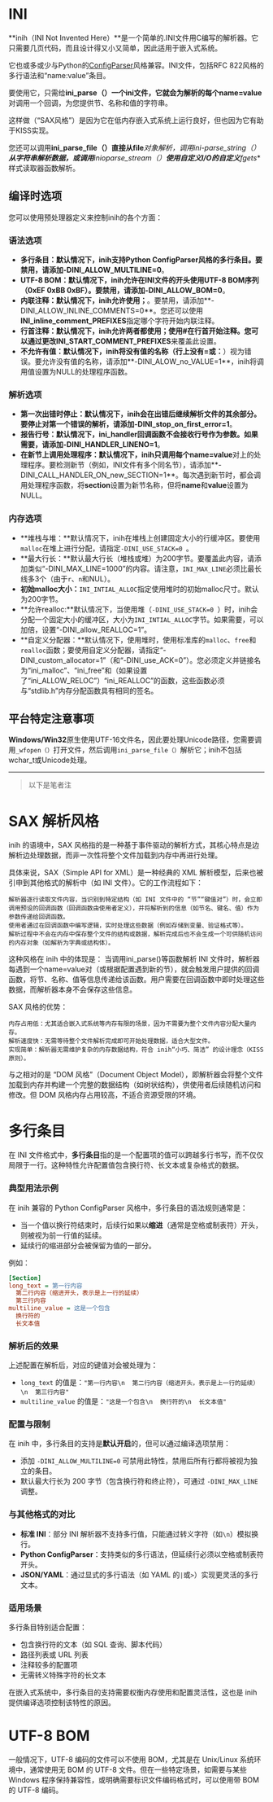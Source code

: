 # INI

**inih（INI Not Invented Here）**是一个简单的.INI文件用C编写的解析器。它只需要几页代码，而且设计得又小又简单，因此适用于嵌入式系统。

它也或多或少与Python的[ConfigParser](http://docs.python.org/library/configparser.html)风格兼容。INI文件，包括RFC 822风格的多行语法和“name:value”条目。

要使用它，只需给**ini_parse（）**一个ini文件，它就会为解析的每个**name=value**对调用一个回调，为您提供节、名称和值的字符串。

这样做（“SAX风格”）是因为它在低内存嵌入式系统上运行良好，但也因为它有助于KISS实现。

您还可以调用**ini_parse_file（）**直接从**file***对象解析，调用**ini-parse_string（）**从字符串解析数据，或调用**inioparse_stream（）**使用自定义I/O的自定义**fgets**样式读取器函数解析。


## 编译时选项

您可以使用预处理器定义来控制inih的各个方面：
### 语法选项 ###

* **多行条目：**默认情况下，inih支持Python ConfigParser风格的多行条目。要禁用，请添加**-DINI_ALLOW_MULTILINE=0**。
* **UTF-8 BOM：**默认情况下，inih允许在INI文件的开头使用UTF-8 BOM序列（**0xEF 0xBB 0xBF**）。要禁用，请添加**-DINI_ALLOW_BOM=0**。
* **内联注释：**默认情况下，inih允许使用**；**。要禁用，请添加**-DINI_ALLOW_INLINE_COMMENTS=0**。您还可以使用**INI_inline_comment_PREFIXES**指定哪个字符开始内联注释。
* **行首注释：**默认情况下，inih允许两者都使用**；**使用**#**在行首开始注释。您可以通过更改**INI_START_COMMENT_PREFIXES**来覆盖此设置。
* **不允许有值：**默认情况下，inih将没有值的名称（行上没有**=**或**：**）视为错误。要允许没有值的名称，请添加**-DINI_ALOW_no_VALUE=1**，inih将调用值设置为NULL的处理程序函数。

### 解析选项

* **第一次出错时停止：**默认情况下，inih会在出错后继续解析文件的其余部分。要停止对第一个错误的解析，请添加**-DINI_stop_on_first_error=1**。
* **报告行号：**默认情况下，**ini_handler**回调函数不会接收行号作为参数。如果需要，请添加**-DINI_HANDLER_LINENO=1**。
* **在新节上调用处理程序：**默认情况下，inih只调用每个**name=value**对上的处理程序。要检测新节（例如，INI文件有多个同名节），请添加**-DINI_CALL_HANDLER_ON_new_SECTION=1**。每次遇到新节时，都会调用处理程序函数，将**section**设置为新节名称，但将**name**和**value**设置为NULL。

### 内存选项

* **堆栈与堆：**默认情况下，inih在堆栈上创建固定大小的行缓冲区。要使用`malloc`在堆上进行分配，请指定`-DINI_USE_STACK=0 `。
* **最大行长：**默认最大行长（堆栈或堆）为200字节。要覆盖此内容，请添加类似“-DINI_MAX_LINE=1000”的内容。请注意，`INI_MAX_LINE`必须比最长线多3个（由于`r`、`n`和NUL）。
* **初始malloc大小：**`INI_INTIAL_ALLOC`指定使用堆时的初始malloc尺寸。默认为200字节。
* **允许realloc:**默认情况下，当使用堆（`-DINI_USE_STACK=0 `）时，inih会分配一个固定大小的缓冲区，大小为`INI_INTIAL_ALLOC`字节。如果需要，可以加倍，设置“-DINI_allow_REALLOC=1”。
* **自定义分配器：**默认情况下，使用堆时，使用标准库的`malloc`、`free`和`realloc`函数；要使用自定义分配器，请指定“-DINI_custom_allocator=1”（和“-DINI_use_ACK=0”）。您必须定义并链接名为“ini_malloc”、“ini_free”和（如果设置了“ini_ALLOW_RELOC”）“ini_REALLOC”的函数，这些函数必须与“stdlib.h”内存分配函数具有相同的签名。


## 平台特定注意事项

**Windows/Win32**原生使用UTF-16文件名，因此要处理Unicode路径，您需要调用`_wfopen（）`打开文件，然后调用`ini_parse_file（）`解析它；inih不包括wchar_t或Unicode处理。




-------------------------------------------------------------------------------------
> 以下是笔者注

# SAX 解析风格

 inih 的语境中，SAX 风格指的是一种基于事件驱动的解析方式，其核心特点是边解析边处理数据，而非一次性将整个文件加载到内存中再进行处理。

具体来说，SAX（Simple API for XML）是一种经典的 XML 解析模型，后来也被引申到其他格式的解析中（如 INI 文件）。它的工作流程如下：

    解析器逐行读取文件内容，当识别到特定结构（如 INI 文件中的 “节”“键值对”）时，会立即调用预设的回调函数（回调函数由使用者定义），并将解析到的信息（如节名、键名、值）作为参数传递给回调函数。
    使用者通过在回调函数中编写逻辑，实时处理这些数据（例如存储到变量、验证格式等）。
    解析过程中不会在内存中保存整个文件的结构或数据，解析完成后也不会生成一个可供随机访问的内存对象（如解析为字典或结构体）。


这种风格在 inih 中的体现是：
当调用ini_parse()等函数解析 INI 文件时，解析器每遇到一个name=value对（或根据配置遇到新的节），就会触发用户提供的回调函数，将节、名称、值等信息传递给该函数。用户需要在回调函数中即时处理这些数据，而解析器本身不会保存这些信息。

SAX 风格的优势：

    内存占用低：尤其适合嵌入式系统等内存有限的场景，因为不需要为整个文件内容分配大量内存。
    解析速度快：无需等待整个文件解析完成即可开始处理数据，适合大型文件。
    实现简单：解析器无需维护复杂的内存数据结构，符合 inih“小巧、简洁” 的设计理念（KISS 原则）。


与之相对的是 “DOM 风格”（Document Object Model），即解析器会将整个文件加载到内存并构建一个完整的数据结构（如树状结构），供使用者后续随机访问和修改。但 DOM 风格内存占用较高，不适合资源受限的环境。





# 多行条目

在 INI 文件格式中，**多行条目**指的是一个配置项的值可以跨越多行书写，而不仅仅局限于一行。这种特性允许配置值包含换行符、长文本或复杂格式的数据。

### 典型用法示例

在 inih 兼容的 Python ConfigParser 风格中，多行条目的语法规则通常是：

- 当一个值以换行符结束时，后续行如果以**缩进**（通常是空格或制表符）开头，则被视为前一行值的延续。
- 延续行的缩进部分会被保留为值的一部分。

例如：

```ini
[Section]
long_text = 第一行内容
  第二行内容（缩进开头，表示是上一行的延续）
  第三行内容
multiline_value = 这是一个包含
  换行符的
  长文本值
```

### 解析后的效果

上述配置在解析后，对应的键值对会被处理为：

- `long_text` 的值是：`"第一行内容\n  第二行内容（缩进开头，表示是上一行的延续）\n  第三行内容"`
- `multiline_value` 的值是：`"这是一个包含\n  换行符的\n  长文本值"`

### 配置与限制

在 inih 中，多行条目的支持是**默认开启**的，但可以通过编译选项禁用：

- 添加 `-DINI_ALLOW_MULTILINE=0` 可禁用此特性，禁用后所有行都将被视为独立的条目。
- 默认最大行长为 200 字节（包含换行符和终止符），可通过 `-DINI_MAX_LINE` 调整。

### 与其他格式的对比

- **标准 INI**：部分 INI 解析器不支持多行值，只能通过转义字符（如`\n`）模拟换行。
- **Python ConfigParser**：支持类似的多行语法，但延续行必须以空格或制表符开头。
- **JSON/YAML**：通过显式的多行语法（如 YAML 的`|`或`>`）实现更灵活的多行文本。

### 适用场景

多行条目特别适合配置：

- 包含换行符的文本（如 SQL 查询、脚本代码）
- 路径列表或 URL 列表
- 注释较多的配置项
- 无需转义特殊字符的长文本

在嵌入式系统中，多行条目的支持需要权衡内存使用和配置灵活性，这也是 inih 提供编译选项控制该特性的原因。







# UTF-8 BOM

一般情况下，UTF-8 编码的文件可以不使用 BOM，尤其是在 Unix/Linux 系统环境中，通常使用无 BOM 的 UTF-8  文件。但在一些特定场景，如需要与某些 Windows 程序保持兼容性，或明确需要标识文件编码格式时，可以使用带 BOM 的 UTF-8 编码。









